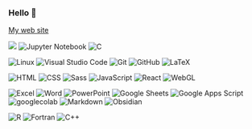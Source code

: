 ### Hello 👋
[My web site](https://kotatakeda.github.io)

<p>
  <img src="https://img.shields.io/badge/-Python-3670A0.svg?logo=python&style=flat&logoColor=F9DC3E">
  <!-- <img src="https://img.shields.io/badge/Anaconda-44A833.svg?style=flat&logo=Anaconda&logoColor=white"> -->
  <img alt="Jupyter Notebook" src="https://img.shields.io/badge/Jupyter%20Notebook-fff.svg?style=flat&logo=jupyter&logoColor=#F37626"/>
  <img alt="C" src="https://img.shields.io/badge/C-00599C.svg?style=flat&logo=c&logoColor=white"/>
</p>

<p>
  <img alt="Linux" src="https://img.shields.io/badge/Linux-FCC624?style=flat&logo=linux&logoColor=black"/>
  <img alt="Visual Studio Code" src="https://img.shields.io/badge/Visual%20Studio%20Code-007ACC.svg?logo=visual-studio-code&style=flat">
  <img alt="Git" src="https://img.shields.io/badge/Git-F05033.svg?style=flat&logo=git&logoColor=white"/>
  <img alt="GitHub" src="https://img.shields.io/badge/GitHub-121011.svg?style=flat&logo=github&logoColor=white"/>
  <img alt="LaTeX" src="https://img.shields.io/badge/LaTeX-008080.svg?style=flat&logo=latex&logoColor=white"/>
</p>

<p>
  <img alt="HTML" src="https://img.shields.io/badge/HTML-E34F26.svg?logo=html5&style=flat&logoColor=white">
  <img alt="CSS" src="https://img.shields.io/badge/CSS-1572B6.svg?style=flat&logo=css3&logoColor=white"/>
  <img alt="Sass" src="https://img.shields.io/badge/Sass-hotpink.svg?style=flat&logo=SASS&logoColor=white"/>
  <img alt="JavaScript" src="https://img.shields.io/badge/JavaScript-323330.svg?style=flat&logo=javascript&logoColor=F7DF1E"/>
  <img alt="React" src="https://img.shields.io/badge/React-000.svg?style=flat&logo=React&logoColor=61DAFB"/>
  <img alt="WebGL" src="https://img.shields.io/badge/WebGL-990000.svg?style=flat&logo=WebGL&logoColor=white"/>
</p>

<p>
  <img alt="Excel" src="https://img.shields.io/badge/Excel-217346?style=flat&logo=microsoft-excel&logoColor=white"/>
  <img alt="Word" src="https://img.shields.io/badge/Word-2B579A?style=flat&logo=microsoft-word&logoColor=white"/>
  <img alt="PowerPoint" src="https://img.shields.io/badge/PowerPoint-B7472A?style=flat&logo=microsoft-powerpoint&logoColor=white"/>
  <img alt="Google Sheets" src="https://img.shields.io/badge/Google Sheets-34A853?style=flat&logo=googlesheets&logoColor=white"/>
  <img alt="Google Apps Script" src="https://img.shields.io/badge/Google Apps Script-4285F4?style=flat&logo=googleappsscript&logoColor=white"/>
  <img alt="googlecolab" src="https://img.shields.io/badge/Google Colab-fff?style=flat&logo=googlecolab&logoColor=#F9AB00"/>
  <img alt="Markdown" src="https://img.shields.io/badge/Markdown-000000.svg?style=flat&logo=markdown&logoColor=white"/>
  <img alt="Obsidian" src="https://img.shields.io/badge/Obsidian-483699.svg?style=flat&logo=obsidian&logoColor=white"/>
</p>

<p>
  <img alt="R" src="https://img.shields.io/badge/R-276DC3.svg?style=flat&logo=r&logoColor=white"/>
  <img alt="Fortran" src="https://img.shields.io/badge/Fortran-734F96.svg?style=flat&logo=Fortran&logoColor=FFFFFF"/>
  <img alt="C++" src="https://img.shields.io/badge/C++-734F96.svg?style=flat&logo=cplusplus&logoColor=FFFFFF"/>
</p>



<!-- ### Research Areas -->
<!-- ### Notebooks -->
